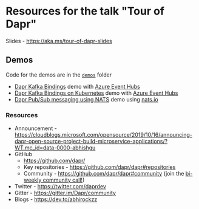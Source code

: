 # Resources for the talk "Tour of Dapr"

Slides - https://aka.ms/tour-of-dapr-slides

## Demos

Code for the demos are in the [`demos`](demos) folder

- [Dapr Kafka Bindings](https://github.com/dapr/docs/blob/master/concepts/bindings/README.md) demo with [Azure Event Hubs](https://docs.microsoft.com/azure/event-hubs/?WT.mc_id=data-0000-abhishgu)
- [Dapr Kafka Bindings on Kubernetes](https://github.com/dapr/docs/blob/master/concepts/bindings/README.md) demo with [Azure Event Hubs](https://docs.microsoft.com/azure/event-hubs/?WT.mc_id=data-0000-abhishgu)
- [Dapr Pub/Sub messaging using NATS](https://github.com/dapr/docs/blob/master/concepts/publish-subscribe-messaging/README.md) demo using [nats.io](https://docs.nats.io/)

### Resources

- Announcement - https://cloudblogs.microsoft.com/opensource/2019/10/16/announcing-dapr-open-source-project-build-microservice-applications/?WT.mc_id=data-0000-abhishgu
- GitHub
    - https://github.com/dapr/
    - Key repositories - https://github.com/dapr/dapr#repositories
    - Community - https://github.com/dapr/dapr#community (join the [bi-weekly community call!](https://aka.ms/dapr-community-call))
- Twitter - https://twitter.com/daprdev
- Gitter - https://gitter.im/Dapr/community
- Blogs - https://dev.to/abhirockzz